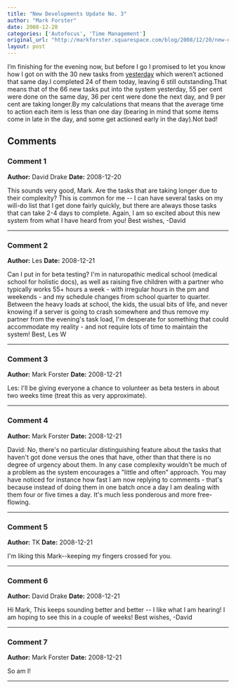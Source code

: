 ```yaml
---
title: "New Developments Update No. 3"
author: "Mark Forster"
date: 2008-12-20
categories: ['Autofocus', 'Time Management']
original_url: "http://markforster.squarespace.com/blog/2008/12/20/new-developments-update-no-3.html"
layout: post
---
```


I’m finishing for the evening now, but before I go I promised to let you know how I got on with the 30 new tasks from [yesterday](http://www.markforster.squarespace.com/blog/2008/12/19/future-developments-update-no-2.html) which weren’t actioned that same day.I completed 24 of them today, leaving 6 still outstanding.That means that of the 66 new tasks put into the system yesterday, 55 per cent were done on the same day, 36 per cent were done the next day, and 9 per cent are taking longer.By my calculations that means that the average time to action each item is less than one day (bearing in mind that some items come in late in the day, and some get actioned early in the day).Not bad!

## Comments

### Comment 1
**Author:** David Drake
**Date:** 2008-12-20

This sounds very good, Mark. Are the tasks that are taking longer due to their complexity? This is common for me -- I can have several tasks on my will-do list that I get done fairly quickly, but there are always those tasks that can take 2-4 days to complete.
Again, I am so excited about this new system from what I have heard from you!
Best wishes,
-David

---

### Comment 2
**Author:** Les
**Date:** 2008-12-21

Can I put in for beta testing? I'm in naturopathic medical school (medical school for holistic docs), as well as raising five children with a partner who typically works 55+ hours a week - with irregular hours in the pm and weekends - and my schedule changes from school quarter to quarter. Between the heavy loads at school, the kids, the usual bits of life, and never knowing if a server is going to crash somewhere and thus remove my partner from the evening's task load, I'm desperate for something that could accommodate my reality - and not require lots of time to maintain the system!
Best, Les W

---

### Comment 3
**Author:** Mark Forster
**Date:** 2008-12-21

Les:
I'll be giving everyone a chance to volunteer as beta testers in about two weeks time (treat this as very approximate).

---

### Comment 4
**Author:** Mark Forster
**Date:** 2008-12-21

David:
No, there's no particular distinguishing feature about the tasks that haven't got done versus the ones that have, other than that there is no degree of urgency about them. In any case complexity wouldn't be much of a problem as the system encourages a "little and often" approach. You may have noticed for instance how fast I am now replying to comments - that's because instead of doing them in one batch once a day I am dealing with them four or five times a day. It's much less ponderous and more free-flowing.

---

### Comment 5
**Author:** TK
**Date:** 2008-12-21

I'm liking this Mark--keeping my fingers crossed for you.

---

### Comment 6
**Author:** David Drake
**Date:** 2008-12-21

Hi Mark,
This keeps sounding better and better -- I like what I am hearing! I am hoping to see this in a couple of weeks!
Best wishes,
-David

---

### Comment 7
**Author:** Mark Forster
**Date:** 2008-12-21

So am I!

---
